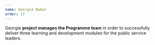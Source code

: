 ```yaml
---
name: Georgie Baker
order: 17
---
```


Georgie **project manages the Programme team** in order to successfully deliver three learning and development modules for the public service leaders.
